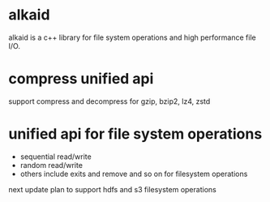 # alkaid

alkaid is a c++ library for file system operations and high performance file I/O.

# compress unified api

support compress and decompress for gzip, bzip2, lz4, zstd

# unified api for file system operations

* sequential read/write
* random read/write
* others include exits and remove and so on for filesystem operations

next update plan to support hdfs and s3 filesystem operations
